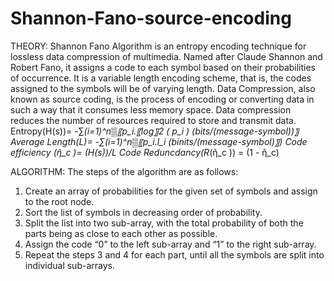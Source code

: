 # Shannon-Fano-source-encoding
THEORY:
 Shannon Fano Algorithm is an entropy encoding technique for lossless data compression of multimedia. Named after Claude Shannon and Robert Fano, it assigns a code to each symbol based on their probabilities of occurrence. It is a variable length encoding scheme, that is, the codes assigned to the symbols will be of varying length.
Data Compression, also known as source coding, is the process of encoding or converting data in such a way that it consumes less memory space. Data compression reduces the number of resources required to store and transmit data.
Entropy(H(s))= -∑_(i=1)^n▒〖p_i.〖log〗_2 ( p_i )  (bits/(message-symbol))〗
Average Length(L)= -∑_(i=1)^n▒〖p_i.l_i  (binits/(message-symbol)〗)
Code efficiency (ῆ_c )=  (H(s))/L
Code Reduncdancy(R_(ῆ_c )) = (1 - ῆ_c)


ALGORITHM:
The steps of the algorithm are as follows:
1. Create an array of probabilities for the given set of symbols and assign to the root node.
2. Sort the list of symbols in decreasing order of probability.
3. Split the list into two sub-array, with the total probability of both the parts being as close to each other as possible.
4. Assign the code “0” to the left sub-array and “1” to the right sub-array.
5. Repeat the steps 3 and 4 for each part, until all the symbols are split into individual sub-arrays.
